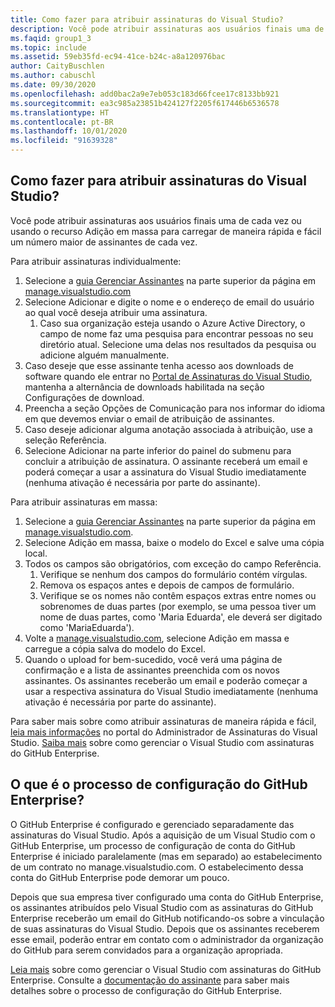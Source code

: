 ```yaml
---
title: Como fazer para atribuir assinaturas do Visual Studio?
description: Você pode atribuir assinaturas aos usuários finais uma de cada vez ou usando o recurso Adição em massa para carregar de maneira rápida e fácil um número maior...
ms.faqid: group1_3
ms.topic: include
ms.assetid: 59eb35fd-ec94-41ce-b24c-a8a120976bac
author: CaityBuschlen
ms.author: cabuschl
ms.date: 09/30/2020
ms.openlocfilehash: add0bac2a9e7eb053c183d66fcee17c8133bb921
ms.sourcegitcommit: ea3c985a23851b424127f2205f617446b6536578
ms.translationtype: HT
ms.contentlocale: pt-BR
ms.lasthandoff: 10/01/2020
ms.locfileid: "91639328"
---
```

## <a name="how-do-i-assign-visual-studio-subscriptions"></a>Como fazer para atribuir assinaturas do Visual Studio?

Você pode atribuir assinaturas aos usuários finais uma de cada vez ou usando o recurso Adição em massa para carregar de maneira rápida e fácil um número maior de assinantes de cada vez.

Para atribuir assinaturas individualmente:

1. Selecione a [guia Gerenciar Assinantes](https://manage.visualstudio.com/subscribers) na parte superior da página em [manage.visualstudio.com](https://manage.visualstudio.com)
2. Selecione Adicionar e digite o nome e o endereço de email do usuário ao qual você deseja atribuir uma assinatura.
    1. Caso sua organização esteja usando o Azure Active Directory, o campo de nome faz uma pesquisa para encontrar pessoas no seu diretório atual. Selecione uma delas nos resultados da pesquisa ou adicione alguém manualmente.
3. Caso deseje que esse assinante tenha acesso aos downloads de software quando ele entrar no [Portal de Assinaturas do Visual Studio](https://my.visualstudio.com/), mantenha a alternância de downloads habilitada na seção Configurações de download.
4. Preencha a seção Opções de Comunicação para nos informar do idioma em que devemos enviar o email de atribuição de assinantes.
5. Caso deseje adicionar alguma anotação associada à atribuição, use a seleção Referência.
6. Selecione Adicionar na parte inferior do painel do submenu para concluir a atribuição de assinatura. O assinante receberá um email e poderá começar a usar a assinatura do Visual Studio imediatamente (nenhuma ativação é necessária por parte do assinante).

Para atribuir assinaturas em massa:

1. Selecione a [guia Gerenciar Assinantes](https://manage.visualstudio.com/subscribers) na parte superior da página em [manage.visualstudio.com](https://manage.visualstudio.com).
2. Selecione Adição em massa, baixe o modelo do Excel e salve uma cópia local.
3. Todos os campos são obrigatórios, com exceção do campo Referência.
    1. Verifique se nenhum dos campos do formulário contém vírgulas.
    2. Remova os espaços antes e depois de campos de formulário.
    3. Verifique se os nomes não contêm espaços extras entre nomes ou sobrenomes de duas partes (por exemplo, se uma pessoa tiver um nome de duas partes, como 'Maria Eduarda', ele deverá ser digitado como 'MariaEduarda').
4. Volte a [manage.visualstudio.com](https://manage.visualstudio.com), selecione Adição em massa e carregue a cópia salva do modelo do Excel.
5. Quando o upload for bem-sucedido, você verá uma página de confirmação e a lista de assinantes preenchida com os novos assinantes. Os assinantes receberão um email e poderão começar a usar a respectiva assinatura do Visual Studio imediatamente (nenhuma ativação é necessária por parte do assinante).

Para saber mais sobre como atribuir assinaturas de maneira rápida e fácil, [leia mais informações](https://docs.microsoft.com/visualstudio/subscriptions/assign-license#add-a-single-subscriber) no portal do Administrador de Assinaturas do Visual Studio.  [Saiba mais](https://docs.microsoft.com/visualstudio/subscriptions/assign-github) sobre como gerenciar o Visual Studio com assinaturas do GitHub Enterprise. 

## <a name="what-is-the-github-enterprise-setup-process"></a>O que é o processo de configuração do GitHub Enterprise? 

O GitHub Enterprise é configurado e gerenciado separadamente das assinaturas do Visual Studio. Após a aquisição de um Visual Studio com o GitHub Enterprise, um processo de configuração de conta do GitHub Enterprise é iniciado paralelamente (mas em separado) ao estabelecimento de um contrato no manage.visualstudio.com. O estabelecimento dessa conta do GitHub Enterprise pode demorar um pouco.  

Depois que sua empresa tiver configurado uma conta do GitHub Enterprise, os assinantes atribuídos pelo Visual Studio com as assinaturas do GitHub Enterprise receberão um email do GitHub notificando-os sobre a vinculação de suas assinaturas do Visual Studio. Depois que os assinantes receberem esse email, poderão entrar em contato com o administrador da organização do GitHub para serem convidados para a organização apropriada. 

[Leia mais](https://docs.microsoft.com/visualstudio/subscriptions/assign-github) sobre como gerenciar o Visual Studio com assinaturas do GitHub Enterprise. Consulte a [documentação do assinante](https://docs.microsoft.com/visualstudio/subscriptions/access-github) para saber mais detalhes sobre o processo de configuração do GitHub Enterprise. 